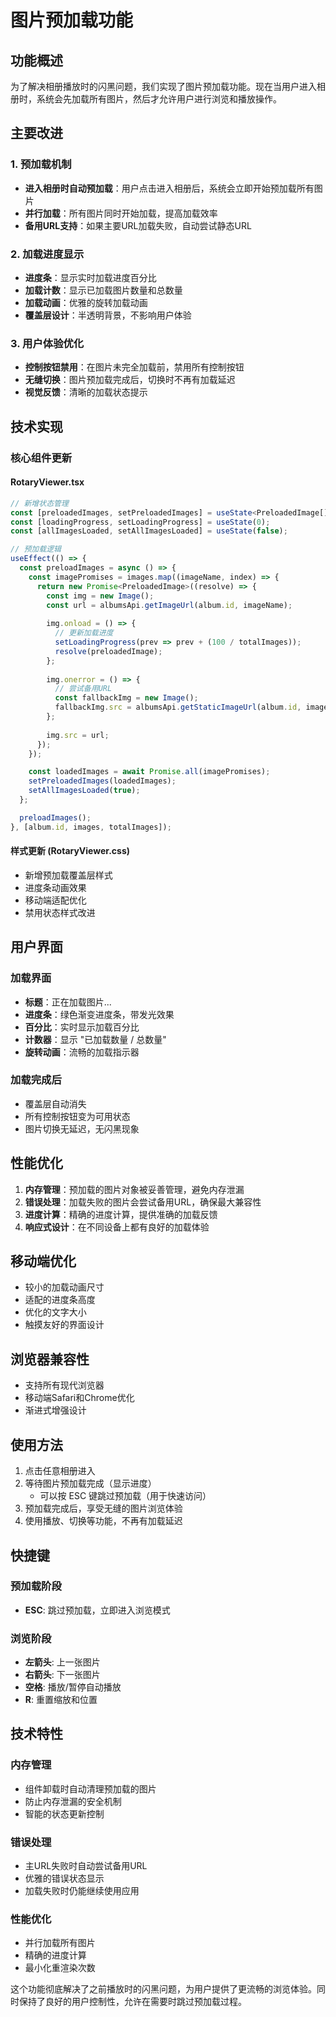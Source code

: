 # 图片预加载功能

## 功能概述

为了解决相册播放时的闪黑问题，我们实现了图片预加载功能。现在当用户进入相册时，系统会先加载所有图片，然后才允许用户进行浏览和播放操作。

## 主要改进

### 1. 预加载机制
- **进入相册时自动预加载**：用户点击进入相册后，系统会立即开始预加载所有图片
- **并行加载**：所有图片同时开始加载，提高加载效率
- **备用URL支持**：如果主要URL加载失败，自动尝试静态URL

### 2. 加载进度显示
- **进度条**：显示实时加载进度百分比
- **加载计数**：显示已加载图片数量和总数量
- **加载动画**：优雅的旋转加载动画
- **覆盖层设计**：半透明背景，不影响用户体验

### 3. 用户体验优化
- **控制按钮禁用**：在图片未完全加载前，禁用所有控制按钮
- **无缝切换**：图片预加载完成后，切换时不再有加载延迟
- **视觉反馈**：清晰的加载状态提示

## 技术实现

### 核心组件更新

#### RotaryViewer.tsx
```typescript
// 新增状态管理
const [preloadedImages, setPreloadedImages] = useState<PreloadedImage[]>([]);
const [loadingProgress, setLoadingProgress] = useState(0);
const [allImagesLoaded, setAllImagesLoaded] = useState(false);

// 预加载逻辑
useEffect(() => {
  const preloadImages = async () => {
    const imagePromises = images.map((imageName, index) => {
      return new Promise<PreloadedImage>((resolve) => {
        const img = new Image();
        const url = albumsApi.getImageUrl(album.id, imageName);
        
        img.onload = () => {
          // 更新加载进度
          setLoadingProgress(prev => prev + (100 / totalImages));
          resolve(preloadedImage);
        };
        
        img.onerror = () => {
          // 尝试备用URL
          const fallbackImg = new Image();
          fallbackImg.src = albumsApi.getStaticImageUrl(album.id, imageName);
        };
        
        img.src = url;
      });
    });

    const loadedImages = await Promise.all(imagePromises);
    setPreloadedImages(loadedImages);
    setAllImagesLoaded(true);
  };

  preloadImages();
}, [album.id, images, totalImages]);
```

#### 样式更新 (RotaryViewer.css)
- 新增预加载覆盖层样式
- 进度条动画效果
- 移动端适配优化
- 禁用状态样式改进

## 用户界面

### 加载界面
- **标题**：正在加载图片...
- **进度条**：绿色渐变进度条，带发光效果
- **百分比**：实时显示加载百分比
- **计数器**：显示 "已加载数量 / 总数量"
- **旋转动画**：流畅的加载指示器

### 加载完成后
- 覆盖层自动消失
- 所有控制按钮变为可用状态
- 图片切换无延迟，无闪黑现象

## 性能优化

1. **内存管理**：预加载的图片对象被妥善管理，避免内存泄漏
2. **错误处理**：加载失败的图片会尝试备用URL，确保最大兼容性
3. **进度计算**：精确的进度计算，提供准确的加载反馈
4. **响应式设计**：在不同设备上都有良好的加载体验

## 移动端优化

- 较小的加载动画尺寸
- 适配的进度条高度
- 优化的文字大小
- 触摸友好的界面设计

## 浏览器兼容性

- 支持所有现代浏览器
- 移动端Safari和Chrome优化
- 渐进式增强设计

## 使用方法

1. 点击任意相册进入
2. 等待图片预加载完成（显示进度）
   - 可以按 ESC 键跳过预加载（用于快速访问）
3. 预加载完成后，享受无缝的图片浏览体验
4. 使用播放、切换等功能，不再有加载延迟

## 快捷键

### 预加载阶段
- **ESC**: 跳过预加载，立即进入浏览模式

### 浏览阶段
- **左箭头**: 上一张图片
- **右箭头**: 下一张图片
- **空格**: 播放/暂停自动播放
- **R**: 重置缩放和位置

## 技术特性

### 内存管理
- 组件卸载时自动清理预加载的图片
- 防止内存泄漏的安全机制
- 智能的状态更新控制

### 错误处理
- 主URL失败时自动尝试备用URL
- 优雅的错误状态显示
- 加载失败时仍能继续使用应用

### 性能优化
- 并行加载所有图片
- 精确的进度计算
- 最小化重渲染次数

这个功能彻底解决了之前播放时的闪黑问题，为用户提供了更流畅的浏览体验。同时保持了良好的用户控制性，允许在需要时跳过预加载过程。

